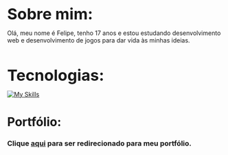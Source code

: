 <h1 align="left" style="font-size: 36px; margin-bottom: 0;">Sobre mim: </h1>
<p>Olá, meu nome é Felipe, tenho 17 anos e estou estudando desenvolvimento web e desenvolvimento de jogos para dar vida às minhas ideias.</p>
<h1 align="left" style="font-size: 36px; margin-bottom: 0;">Tecnologias: </h1>

[![My Skills](https://skillicons.dev/icons?i=cs,dotnet,wasm,unity,git,html,css,bootstrap)](https://skillicons.dev)

<h1>Portfólio: </h1>
<h3>Clique <a href="https://felipecdeveloper.netlify.app/">aqui</a> para ser redirecionado para meu portfólio.</h3>




